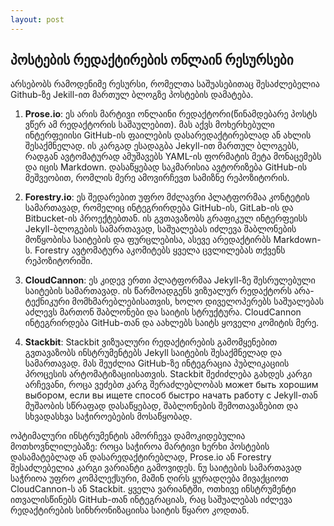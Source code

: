 ```yaml
---
layout: post
---
```

## პოსტების რედაქტირების ონლაინ რესურსები

არსებობს რამოდენიმე რესურსი, რომელთა საშუასებითაც შესაძლებელია Github-ზე Jekill-ით მართულ ბლოგზე პოსტების დამატება.

1. **Prose.io**: ეს არის მარტივი ონლაინი რედაქტორი(წინამდებარე პოსტს ვწერ ამ რედაქტორის საშაულებით). მას აქვს მოხერხებული ინტერფეიისი GitHub-ის ფაილების დასარედაქტირებლად ან ახლის შესაქმნელად. ის კარგად ესადაგბა  Jekyll-ით მართულ ბლოგებს, რადგან ავტომატურად ამუშავებს YAML-ის ფორმატის მეტა მონაცემებს და იცის Markdown. დასაწყებად საკმარისია ავტორიზება GitHub-ის მეშვეობით, რომლის მერე ამოვირჩევთ სამიზნე რეპოზიტორის.

2. **Forestry.io**: ეს შედარებით უფრო მძლავრი პლატფორმაა კონტეტის სამართავად, რომელიც ინტეგრირდება GitHub-ის, GitLab-ის და Bitbucket-ის პროექტებთან. ის გვთავაზობს გრაფიკულ ინტერფეისს Jekyll-ბლოგების სამართავად, საშუალებას იძლევა შაბლონების მოწყობისა საიტების და ფურცლებისა, ასევე არედაქტირბს  Markdown-ს. Forestry ავტომატურა აკომიტებს ყველა ცვლილებას თქვენს რეპოზიტორიში.

3. **CloudCannon**: ეს კიდევ ერთი პლატფორმაა Jekyll-ზე შესრულებული  საიტების სამართავად. ის წარმოადგენს ვიზუალურ რედაქტორს არა-ტექნიკური მომხმარებლებისათვის, ხოლო დიველოპერებს საშუალებას აძლევს მართონ შაბლონები და საიტის სტრუქტურა. CloudCannon ინტეგრირდება GitHub-თან და აახლებს საიტს ყოველი კომიტის მერე.

4. **Stackbit**: Stackbit ვიზუალური რედაქტირების გამომყენებით გვთავაზობს ინსტრუმენტებს Jekyll საიტების შესაქმნელად და სამართავად. მას შეუძლია GitHub-ზე ინტეგრაცია პუბლიკაციის პროცესის არტომატიზაციისათვის. Stackbit შეძიძლება გახდეს კარგი არჩევანი, როცა ვეძებთ კარგ შერაძლებლობას может быть хорошим выбором, если вы ищете способ быстро начать работу с Jekyll-თან მუშაობის სწრაფად დასაწყებად, შაბლონების შემოთავაზებით და სხვადასხვა საჭიროებების მოსაწყობად.

ოპტიმალური ინსტრუმენტის ამორჩევა დამოკიდებულია მოთხოვნლილებაზე: როცა საჭიროა მარტივი ხერხი პოსტების დასამატებლად ან დასარედაქტირებლად, Prose.io ან Forestry შესაძლებელია კარგი ვარიანტი გამოვიდეს. ნუ საიტების სამართავად საჭრიოა უფრო კომპლექსური, მაშინ ღირს ყურადღება მივაქციოთ CloudCannon-ს ან Stackbit. ყველა ვარიანტში, ოთხივე ინსტრუმენტი ითვალისწინებს GitHub-თან ინტეგრაციას, რაც საშუალებას იძლევა რედაქტირების სინხრონიზაციისა საიტის წყარო კოდთან.
